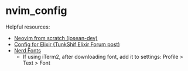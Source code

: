 # nvim_config

Helpful resources:

- [Neovim from scratch (josean-dev)](https://github.com/josean-dev/dev-environment-files)
- [Config for Elixir (TunkShif Elixir Forum post)](https://elixirforum.com/t/neovim-elixir-setup-configuration-from-scratch-guide/46310)
- [Nerd Fonts](https://github.com/ryanoasis/nerd-fonts)
  - If using iTerm2, after downloading font, add it to settings: Profile > Text > Font
